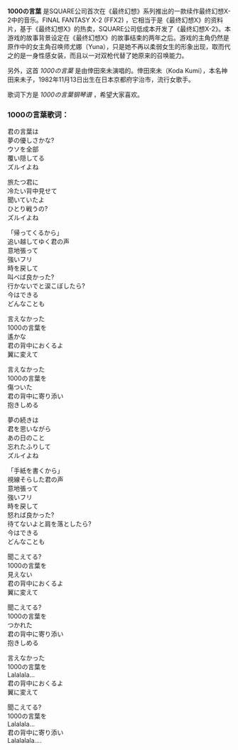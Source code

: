

**1000の言葉** 是SQUARE公司首次在《最终幻想》系列推出的一款续作最终幻想X-2中的音乐。FINAL FANTASY X-2 (FFX2)
，它相当于是《最终幻想X》的资料片，基于《最终幻想X》的热卖，SQUARE公司低成本开发了《最终幻想X-2》。本游戏的故事背景设定在《最终幻想X》的故事结束的两年之后。游戏的主角仍然是原作中的女主角召唤师尤娜（Yuna），只是她不再以柔弱女生的形象出现，取而代之的是一身性感女装，而且以一对双枪代替了她原来的召唤能力。

  
另外，这首 _1000の言葉_ 是由倖田來未演唱的。倖田來未（Koda
Kumi），本名神田来未子，1982年11月13日出生在日本京都府宇治市，流行女歌手。

  
歌词下方是 _1000の言葉钢琴谱_ ，希望大家喜欢。

### 1000の言葉歌词：

君の言葉は  
夢の優しさかな?  
ウソを全部  
覆い隠してる  
ズルイよね

旅たつ君に  
冷たい背中見せて  
聞いていたよ  
ひとり戦うの?  
ズルイよね

「帰ってくるから」  
追い越してゆく君の声  
意地張って  
強いフリ  
時を戻して  
叫べば良かった?  
行かないでと涙こぼしたら?  
今はできる  
どんなことも

言えなかった  
1000の言葉を  
遙かな  
君の背中におくるよ  
翼に変えて

言えなかった  
1000の言葉を  
傷ついた  
君の背中に寄り添い  
抱きしめる

夢の続きは  
君を思いながら  
あの日のこと  
忘れたふりして  
ズルイよね

「手紙を書くから」  
視線そらした君の声  
意地張って  
強いフリ  
時を戻して  
怒れば良かった?  
待てないよと肩を落としたら?  
今はできる  
どんなことも

聞こえてる?  
1000の言葉を  
見えない  
君の背中におくるよ  
翼に変えて

聞こえてる?  
1000の言葉を  
つかれた  
君の背中に寄り添い  
抱きしめる

言えなかった  
1000の言葉を  
Lalalala...  
君の背中におくるよ  
翼に変えて

聞こえてる?  
1000の言葉を  
Lalalala...  
君の背中に寄り添い  
Lalalalala....

